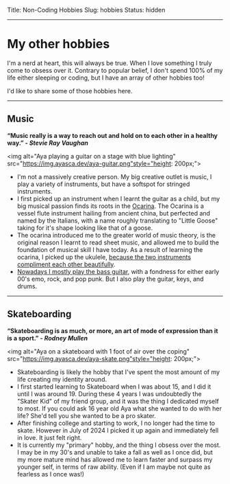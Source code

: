 Title: Non-Coding Hobbies
Slug: hobbies
Status: hidden

-----
# My other hobbies
I'm a nerd at heart, this will always be true. When I love something I truly come to obsess over it.
Contrary to popular belief, I don't spend 100% of my life either sleeping or coding, but I have an array of other hobbies too!

I'd like to share some of those hobbies here.

-----
## Music
**“Music really is a way to reach out and hold on to each other in a healthy way.” - *Stevie Ray Vaughan***

<img alt="Aya playing a guitar on a stage with blue lighting" src="https://img.ayasca.dev/aya-guitar.png"style="height: 200px;">



- I'm not a massively creative person. My big creative outlet is music, I play a variety of instruments, but have a softspot for stringed instruments.
- I first picked up an instrument when I learnt the guitar as a child, but my big musical passion finds its roots in the [Ocarina](https://en.wikipedia.org/wiki/Ocarina). The Ocarina is a vessel flute instrument hailing from ancient china, but perfected and named by the Italians, with a name roughly translating to "Little Goose" taking for it's shape looking like that of a goose.
- The ocarina introduced me to the greater world of music theory, is the original reason I learnt to read sheet music, and allowed me to build the foundation of musical skill I have today. As a result of learning the ocarina, I picked up the ukulele, [because the two instruments compliment each other beautifully](https://www.youtube.com/watch?v=NtsxzacWW8s).
- [Nowadays I mostly play the bass guitar](https://www.youtube.com/watch?v=fYgdtYtkRZs&feature=youtu.be), with a fondness for either early 00's emo, rock, and pop punk. But I also play the guitar, keys, and drums.


-----
## Skateboarding
**“Skateboarding is as much, or more, an art of mode of expression than it is a sport.” - *Rodney Mullen***

<img alt="Aya on a skateboard with 1 foot of air over the coping" src="https://img.ayasca.dev/aya-skate.png"style="height: 200px;">


- Skateboarding is likely the hobby that I've spent the most amount of my life creating my identity around.
- I first started learning to Skateboard when I was about 15, and I did it until I was around 19. During these 4 years I was undoubtedly the "Skater Kid" of my friend group, and it was the thing I dedicated myself to most. If you could ask 16 year old Aya what she wanted to do with her life? She'd tell you she wanted to be a pro skater.
- After finishing college and starting to work, I no longer had the time to skate. However in July of 2024 I picked it up again and immediately fell in love. It just felt right.
- It is currently my "primary" hobby, and the thing I obsess over the most. I may be in my 30's and unable to take a fall as well as I once did, but my more mature mind has allowed me to learn faster and surpass my younger self, in terms of raw ability. (Even if I am maybe not quite as fearless as I once was!)